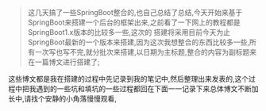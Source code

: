 > 这几天搞了一些SpringBoot整合的,也自己总结了总结,今天开始来基于SpringBoot来搭建一个后台的框架出来,之前看了一下网上的教程都是SpringBoot1.x版本的比较多一些,这次的 搭建将采用目前今天为止SpringBoot最新的一个版本来搭建,因为这次我想整合的东西比较多一些,所有一次写也写不完,就分批次来搭建,以日期为主标题,整合的内容为副标题来在一篇博文进行搭建了;

这些博文都是我在搭建的过程中先记录到我的笔记中,然后整理出来发表的,这个过程中把我遇到的一些坑和填坑的一些过程都回在下面一一记录下来总体博文不断加长中,请找个安静的小角落慢慢观看,
